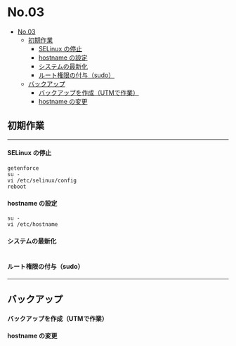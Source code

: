 # No.03
- [No.03](#no03)
  - [初期作業](#初期作業)
      - [SELinux の停止](#selinux-の停止)
      - [hostname の設定](#hostname-の設定)
      - [システムの最新化](#システムの最新化)
      - [ルート権限の付与（sudo）](#ルート権限の付与sudo)
  - [バックアップ](#バックアップ)
      - [バックアップを作成（UTMで作業）](#バックアップを作成utmで作業)
      - [hostname の変更](#hostname-の変更)

## 初期作業
***
#### SELinux の停止
```
getenforce
su -
vi /etc/selinux/config
reboot
```
#### hostname の設定
```
su -
vi /etc/hostname
```
#### システムの最新化
```
```
#### ルート権限の付与（sudo）

***
## バックアップ
#### バックアップを作成（UTMで作業）
#### hostname の変更

